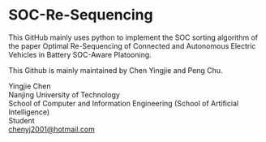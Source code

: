 # SOC-Re-Sequencing
This GitHub mainly uses python to implement the SOC sorting algorithm of the paper Optimal Re-Sequencing of Connected and Autonomous Electric Vehicles in Battery SOC-Aware Platooning.

This Github is mainly maintained by Chen Yingjie and Peng Chu.

Yingjie Chen  
Nanjing University of Technology  
School of Computer and Information Engineering (School of Artificial Intelligence)  
Student  
chenyj2001@hotmail.com
